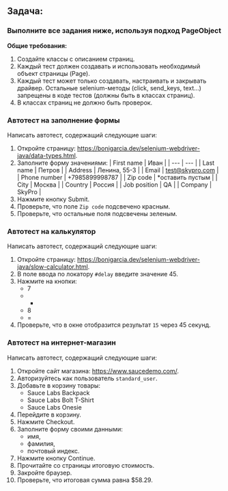 ## **Задача:**

### **Выполните все задания ниже, используя подход PageObject**

**Общие требования:**

1. Создайте классы с описанием страниц.
2. Каждый тест должен создавать и использовать необходимый объект страницы (Page).
3. Каждый тест может только создавать, настраивать и закрывать драйвер. Остальные selenium-методы (click, send_keys, text…) запрещены в коде тестов (должны быть в классах страниц).
4. В классах страниц не должно быть проверок.

### Автотест на заполнение формы

Написать автотест, содержащий следующие шаги:

1. Откройте страницу: https://bonigarcia.dev/selenium-webdriver-java/data-types.html.
2. Заполните форму значениями:
    | First name | Иван |
    | --- | --- |
    | Last name | Петров |
    | Address | Ленина, 55-3 |
    | Email | test@skypro.com |
    | Phone number | +7985899998787 |
    | Zip code | *оставить пустым |
    | City | Москва |
    | Country | Россия |
    | Job position | QA |
    | Company | SkyPro |
3. Нажмите кнопку Submit.
4. Проверьте, что поле `Zip code` подсвечено красным.
5. Проверьте, что остальные поля подсвечены зеленым.


### **Автотест на калькулятор**

Написать автотест, содержащий следующие шаги:

1. Откройте страницу: https://bonigarcia.dev/selenium-webdriver-java/slow-calculator.html.
2. В поле ввода по локатору `#delay` введите значение 45.
3. Нажмите на кнопки:
    - 7
    - +
    - 8
    - =
4. Проверьте, что в окне отобразится результат `15` через 45 секунд.


### **Автотест на интернет-магазин**

Написать автотест, содержащий следующие шаги:

1. Откройте сайт магазина: https://www.saucedemo.com/.
2. Авторизуйтесь как пользователь `standard_user`.
3. Добавьте в корзину товары:
    - Sauce Labs Backpack
    - Sauce Labs Bolt T-Shirt
    - Sauce Labs Onesie
4. Перейдите в корзину.
5. Нажмите Checkout.
6. Заполните форму своими данными:
    - имя,
    - фамилия,
    - почтовый индекс.
7. Нажмите кнопку Continue.
8. Прочитайте со страницы итоговую стоимость.
9. Закройте браузер.
10. Проверьте, что итоговая сумма равна $58.29.
